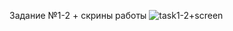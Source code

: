 Задание №1-2 + скрины работы
![task1-2+screen](https://user-images.githubusercontent.com/74828654/99884971-c042d080-2c42-11eb-892c-010b61128ad6.png)

